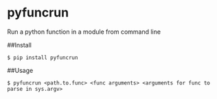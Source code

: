 pyfuncrun
=========

Run a python function in a module from command line

##Install

    $ pip install pyfuncrun

##Usage

    $ pyfuncrun <path.to.func> <func arguments> <arguments for func to parse in sys.argv>
